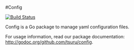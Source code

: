 #Config

[![Build Status](https://secure.travis-ci.org/tsuru/config.png)](http://travis-ci.org/tsuru/config)

Config is a Go package to manage yaml configuration files.

For usage information, read our package documentation:
<http://godoc.org/github.com/tsuru/config>.
